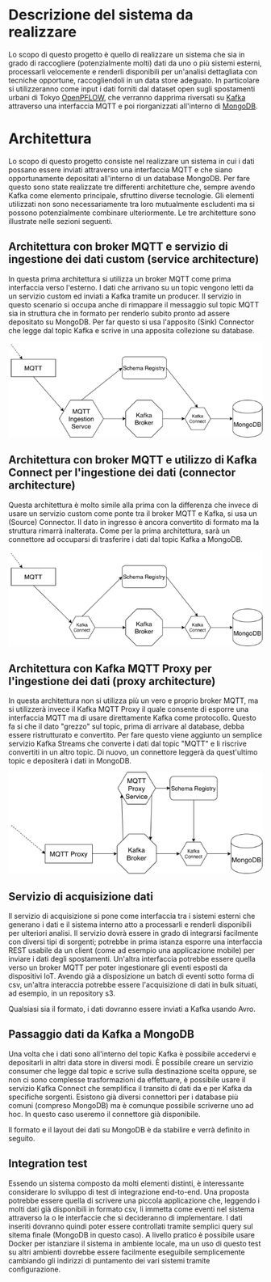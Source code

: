 # Descrizione del sistema da realizzare

Lo scopo di questo progetto è quello di realizzare un sistema che sia in grado di raccogliere (potenzialmente molti) dati da uno o più sistemi esterni, processarli velocemente e renderli disponibili per un'analisi dettagliata con tecniche opportune, raccogliendoli in un data store adeguato. In particolare si utilizzeranno come input i dati forniti dal dataset open sugli spostamenti urbani di Tokyo [OpenPFLOW](https://github.com/sekilab/OpenPFLOW), che verranno dapprima riversati su [Kafka](https://kafka.apache.org/) attraverso una interfaccia MQTT e poi riorganizzati all'interno di [MongoDB](https://www.mongodb.com/).

# Architettura

Lo scopo di questo progetto consiste nel realizzare un sistema in cui i dati possano essere inviati attraverso una interfaccia MQTT e che siano opportunamente depositati all'interno di un database MongoDB. Per fare questo sono state realizzate tre differenti architetture che, sempre avendo Kafka come elemento principale, sfruttino diverse tecnologie. Gli elementi utilizzati non sono necessariamente tra loro mutualmente escludenti ma si possono potenzialmente combinare ulteriormente. Le tre architetture sono illustrate nelle sezioni seguenti.

## Architettura con broker MQTT e servizio di ingestione dei dati custom (service architecture)
In questa prima architettura si utilizza un broker MQTT come prima interfaccia verso l'esterno. I dati che arrivano su un topic vengono letti da un servizio custom ed inviati a Kafka tramite un producer. Il servizio in questo scenario si occupa anche di rimappare il messaggio sul topic MQTT sia in struttura che in formato per renderlo subito pronto ad assere depositato su MongoDB. Per far questo si usa l'apposito (Sink) Connector che legge dal topic Kafka e scrive in una apposita collezione su database.

![Architettura](service-architecture.png)

## Architettura con broker MQTT e utilizzo di Kafka Connect per l'ingestione dei dati (connector architecture)
Questa architettura è molto simile alla prima con la differenza che invece di usare un servizio custom come ponte tra il broker MQTT e Kafka, si usa un (Source) Connector. Il dato in ingresso è ancora convertito di formato ma la struttura rimarrà inalterata. Come per la prima architettura, sarà un connettore ad occuparsi di trasferire i dati dal topic Kafka a MongoDB. 

![Architettura](connector-architecture.png)

## Architettura con Kafka MQTT Proxy per l'ingestione dei dati (proxy architecture)
In questa architettura non si utilizza più un vero e proprio broker MQTT, ma si utilizzerà invece il Kafka MQTT Proxy il quale consente di esporre una interfaccia MQTT ma di usare direttamente Kafka come protocollo. Questo fa si che il dato "grezzo" sul topic, prima di arrivare al database, debba essere ristrutturato e convertito. Per fare questo viene aggiunto un semplice servizio Kafka Streams che converte i dati dal topic "MQTT" e li riscrive convertiti in un altro topic. Di nuovo, un connettore leggerà da quest'ultimo topic e depositerà i dati in MongoDB.

![Architettura](proxy-architecture.png)

## Servizio di acquisizione dati

Il servizio di acquisizione si pone come interfaccia tra i sistemi esterni che generano i dati e il sistema interno atto a processarli e renderli disponibili per ulteriori analisi. Il servizio dovrà essere in grado di integrarsi facilmente con diversi tipi di sorgenti; potrebbe in prima istanza esporre una interfaccia REST usabile da un client (come ad esempio una applicazione mobile) per inviare i dati degli spostamenti. Un'altra interfaccia potrebbe essere quella verso un broker MQTT per poter ingestionare gli eventi esposti da dispositivi IoT. Avendo già a disposizione un batch di eventi sotto forma di csv, un'altra interaccia potrebbe essere l'acquisizione di dati in bulk situati, ad esempio, in un repository s3.

Qualsiasi sia il formato, i dati dovranno essere inviati a Kafka usando Avro.

## Passaggio dati da Kafka a MongoDB

Una volta che i dati sono all'interno del topic Kafka è possibile accedervi e depositarli in altri data store in diversi modi. È possibile creare un servizio consumer che legge dal topic e scrive sulla destinazione scelta oppure, se non ci sono complesse trasformazioni da effettuare, è possibile usare il servizio Kafka Connect che semplifica il transito di dati da e per Kafka da specifiche sorgenti. Esistono già diversi connettori per i database più comuni (compreso MongoDB) ma è comunque possibile scriverne uno ad hoc. In questo caso useremo il connettore già disponibile.

Il formato e il layout dei dati su MongoDB è da stabilire e verrà definito in seguito.

## Integration test

Essendo un sistema composto da molti elementi distinti, è interessante considerare lo sviluppo di test di integrazione end-to-end. Una proposta potrebbe essere quella di scrivere una piccola applicazione che, leggendo i molti dati già disponibili in formato csv, li immetta come eventi nel sistema attraverso la o le interfaccie che si decideranno di implementare. I dati inseriti dovranno quindi poter essere controllati tramite semplici query sul sitema finale (MongoDB in questo caso). A livello pratico è possibile usare Docker per istanziare il sistema in ambiente locale, ma un uso di questo test su altri ambienti dovrebbe essere facilmente eseguibile semplicemente cambiando gli indirizzi di puntamento dei vari sistemi tramite configurazione.
